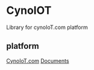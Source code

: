 # CynoIOT
 
Library for cynoIoT.com platform

## platform
[CynoIoT.com](https://cynoiot.com)
[Documents](https://cynoiot.com/docs)
